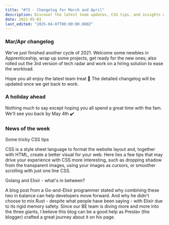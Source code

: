 ```yaml
---
title: "#73 - Changelog for March and April"
description: Discover the latest team updates, CSS tips, and insights on combining Golang and Elixir for better web development in our Mar/Apr changelog.
date: 2021-05-01
last_edited: "2025-04-07T00:00:00.000Z"
---
```


### Mar/Apr changelog

We've just finished another cycle of 2021. Welcome some newbies in Apprenticeship, wrap up some projects, get ready for the new ones; also rolled out the 3rd version of tech radar and work on a hiring solution to ease the workload.

Hope you all enjoy the latest team treat 🖤 The detailed changelog will be updated once we get back to work.

### A holiday ahead

Nothing much to say except hoping you all spend a great time with the fam. We'll see you back by May 4th ✔️

### News of the week

Some tricky CSS tips

CSS is a style sheet language to format the website layout and, together with HTML, create a better visual for your web. Here lies a few tips that may drive your experience with CSS more interesting, such as dropping shadow from the transparent images, using your images as cursors, or smoother scrolling with just one line CSS.

Golang and Elixir - what's in between?

A blog post from a Go-and-Elixir programmer stated why combining these two in balance can help developers move forward. And why he didn't choose to mix Rust - despite what people have been saying - with Elixir due to its rigid memory safety. Since our BE team is diving more and more into the three giants, I believe this blog can be a good help as Preslav (the blogger) crafted a great journey about it on his page.
